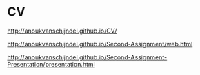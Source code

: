 # CV
http://anoukvanschijndel.github.io/CV/

http://anoukvanschijndel.github.io/Second-Assignment/web.html

http://anoukvanschijndel.github.io/Second-Assignment-Presentation/presentation.html
